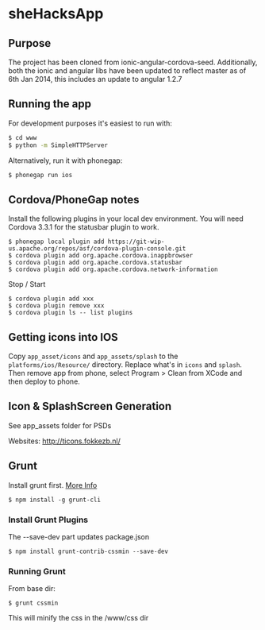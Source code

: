 sheHacksApp
==========================

## Purpose
The project has been cloned from ionic-angular-cordova-seed. Additionally, both the ionic and angular libs have been
updated to reflect master as of 6th Jan 2014, this includes an update to angular 1.2.7

## Running the app
For development purposes it's easiest to run with: 
```bash
$ cd www
$ python -m SimpleHTTPServer
```
Alternatively, run it with phonegap:
```bash
$ phonegap run ios
```

## Cordova/PhoneGap notes
Install the following plugins in your local dev environment. You will need Cordova 3.3.1 for the statusbar plugin to work.

```
$ phonegap local plugin add https://git-wip-us.apache.org/repos/asf/cordova-plugin-console.git
$ cordova plugin add org.apache.cordova.inappbrowser
$ cordova plugin add org.apache.cordova.statusbar
$ cordova plugin add org.apache.cordova.network-information
```

Stop / Start
```
$ cordova plugin add xxx
$ cordova plugin remove xxx
$ cordova plugin ls -- list plugins
```

## Getting icons into IOS
Copy `app_asset/icons` and `app_assets/splash` to the `platforms/ios/Resource/` directory. Replace what's in `icons` and `splash`. 
Then remove app from phone, select Program > Clean from XCode and then deploy to phone.

## Icon & SplashScreen Generation
See app_assets folder for PSDs

Websites: http://ticons.fokkezb.nl/

## Grunt

Install grunt first. [More Info](http://gruntjs.com/getting-started)
```
$ npm install -g grunt-cli
```

### Install Grunt Plugins

The --save-dev part updates package.json

```
$ npm install grunt-contrib-cssmin --save-dev
```

### Running Grunt
From base dir:

```
$ grunt cssmin 
```

This will minify the css in the /www/css dir

